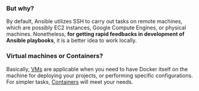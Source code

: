 ### But why?
By default, Ansible utilizes SSH to carry out tasks on remote machines, which are possibly EC2 instances, Google Compute Engines, or physical machines. Nonetheless, **for getting rapid feedbacks in development of Ansible playbooks**, it is a better idea to work locally.
### Virtual machines or Containers?
Basically, [VMs](https://github.com/rizky-drakos/ansible-playground/tree/master/vagrant-playground) are applicable when you need to have Docker itself on the machine for deploying your projects, or performing specific configurations. For simpler tasks, [Containers](https://github.com/rizky-drakos/ansible-playground/tree/master/docker-playground) will meet your needs.


